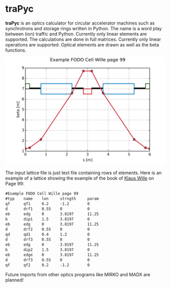 traPyc
======

**traPyc** is an optics calculator for circular accelerator machines such as synchrotrons and storage rings written in Python. The name is
a word play between (ion) traffic and Python. Currently only linear elements are supported. The calculations are done in full matrices.
Currently only linear operations are supported. Optical elements are drawn as well as the beta functions.

![image](wille_fodo.png)

The input lattice file is just text file containing rows of elements. Here is an example of a lattice showing the example of
the book of [Klaus Wille](http://www.worldcat.org/oclc/45248315) on Page 99:


    #Example FODO Cell Wille page 99
    #typ    name    len     strngth     param
    qf	    qf1     0.2     -1.2        0
    d	    drf1    0.55    0           0
    eb	    edg     0       3.8197      11.25
    b	    dip1    1.5     3.8197      0
    eb	    edg     0       3.8197      11.25
    d	    drf2    0.55    0           0
    qd	    qd1     0.4     1.2         0
    d	    drf3    0.55    0           0
    eb	    edg     0       3.8197      11.25
    b	    dip2    1.5     3.8197      0
    eb	    edge    0       3.8197      11.25
    d	    drf3    0.55    0           0
    qf	    qf2     0.2     -1.2        0


Future imports from other optics programs like MIRKO and MADX are planned!
